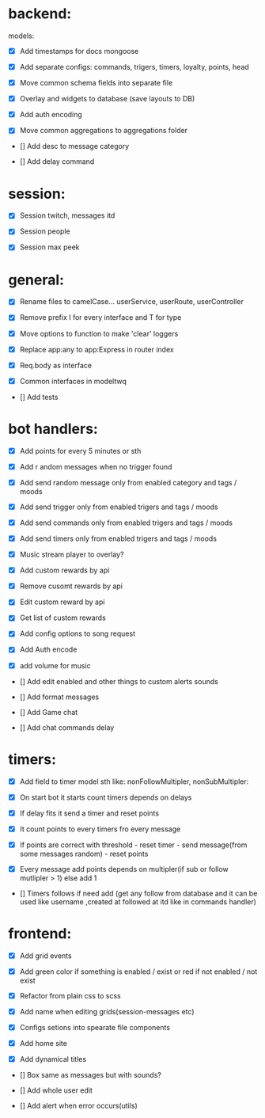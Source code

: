 # backend:

models:

- [x] Add timestamps for docs mongoose

- [x] Add separate configs: commands, trigers, timers, loyalty, points, head

- [x] Move common schema fields into separate file

- [x] Overlay and widgets to database (save layouts to DB)

- [x] Add auth encoding

- [x] Move common aggregations to aggregations folder

- [] Add desc to message category

- [] Add delay command

# session:

- [x] Session twitch, messages itd

- [x] Session people

- [x] Session max peek

# general:

- [x] Rename files to camelCase... userService, userRoute, userController

- [x] Remove prefix I for every interface and T for type

- [x] Move options to function to make 'clear' loggers

- [x] Replace app:any to app:Express in router index

- [x] Req.body as interface

- [x] Common interfaces in modeltwq

- [] Add tests

# bot handlers:

- [x] Add points for every 5 minutes or sth

- [x] Add r andom messages when no trigger found

- [x] Add send random message only from enabled category and tags / moods

- [x] Add send trigger only from enabled trigers and tags / moods

- [x] Add send commands only from enabled trigers and tags / moods

- [x] Add send timers only from enabled trigers and tags / moods

- [x] Music stream player to overlay?

- [x] Add custom rewards by api

- [x] Remove cusomt rewards by api

- [x] Edit custom reward by api

- [x] Get list of custom rewards

- [x] Add config options to song request

- [x] Add Auth encode

- [x] add volume for music

- [] Add edit enabled and other things to custom alerts sounds

- [] Add format messages

- [] Add Game chat

- [] Add chat commands delay

# timers:

- [x] Add field to timer model sth like: nonFollowMultipler, nonSubMultipler:

- [x] On start bot it starts count timers depends on delays

- [x] If delay fits it send a timer and reset points

- [x] It count points to every timers fro every message

- [x] If points are correct with threshold - reset timer - send message(from some messages
      random) - reset points
- [x] Every message add points depends on multipler(if sub or follow mutlipler > 1) else add 1

- [] Timers follows if need add (get any follow from database and it can be used like
  username ,created at followed at itd like in commands handler)

# frontend:

- [x] Add grid events

- [x] Add green color if something is enabled / exist or red if not enabled / not exist

- [x] Refactor from plain css to scss

- [x] Add name when editing grids(session-messages etc)

- [x] Configs setions into spearate file components

- [x] Add home site

- [x] Add dynamical titles

- [] Box same as messages but with sounds?

- [] Add whole user edit

- [] Add alert when error occurs(utils)
